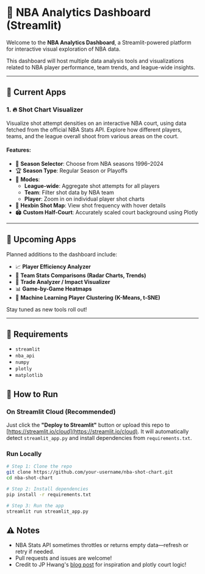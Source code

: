 # 🏀 NBA Analytics Dashboard (Streamlit)

Welcome to the **NBA Analytics Dashboard**, a Streamlit-powered platform for interactive visual exploration of NBA data.

This dashboard will host multiple data analysis tools and visualizations related to NBA player performance, team trends, and league-wide insights.

---

## 📌 Current Apps

### 1. 🔥 Shot Chart Visualizer

Visualize shot attempt densities on an interactive NBA court, using data fetched from the official NBA Stats API. Explore how different players, teams, and the league overall shoot from various areas on the court.

#### Features:
- 📅 **Season Selector**: Choose from NBA seasons 1996–2024  
- 🏆 **Season Type**: Regular Season or Playoffs  
- 🧍 **Modes**:
  - **League-wide**: Aggregate shot attempts for all players
  - **Team**: Filter shot data by NBA team
  - **Player**: Zoom in on individual player shot charts
- 🧊 **Hexbin Shot Map**: View shot frequency with hover details  
- 🏟️ **Custom Half-Court**: Accurately scaled court background using Plotly

---

## 🚧 Upcoming Apps

Planned additions to the dashboard include:

- 📈 **Player Efficiency Analyzer**  
- 🧮 **Team Stats Comparisons (Radar Charts, Trends)**  
- 🔁 **Trade Analyzer / Impact Visualizer**  
- 📊 **Game-by-Game Heatmaps**  
- 🧠 **Machine Learning Player Clustering (K-Means, t-SNE)**

Stay tuned as new tools roll out!

---

## 🧪 Requirements

- `streamlit`
- `nba_api`
- `numpy`
- `plotly`
- `matplotlib`

## 🚀 How to Run

### On Streamlit Cloud (Recommended)

Just click the **"Deploy to Streamlit"** button or upload this repo to [https://streamlit.io/cloud](https://streamlit.io/cloud). It will automatically detect `streamlit_app.py` and install dependencies from `requirements.txt`.

### Run Locally

```bash
# Step 1: Clone the repo
git clone https://github.com/your-username/nba-shot-chart.git
cd nba-shot-chart

# Step 2: Install dependencies
pip install -r requirements.txt

# Step 3: Run the app
streamlit run streamlit_app.py
```

## ⚠️ Notes

- NBA Stats API sometimes throttles or returns empty data—refresh or retry if needed.
- Pull requests and issues are welcome!
- Credit to JP Hwang's [blog post](https://www.jphwang.com/posts/interactive-basketball-data-visualizations-with-plotly/) for inspiration and plotly court logic!

